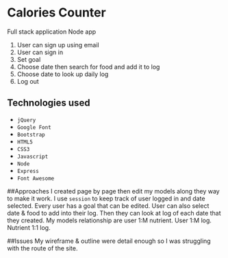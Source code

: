 # Calories Counter
Full stack application
Node app

1. User can sign up using email
2. User can sign in
3. Set goal
4. Choose date then search for food and add it to log
5. Choose date to look up daily log
6. Log out

## Technologies used
* `jQuery`
* `Google Font`
* `Bootstrap`
* `HTML5`
* `CSS3`
* `Javascript`
*  `Node`
* `Express`
* `Font Awesome`

##Approaches
I created page by page then edit my models along they way to make it work. I use `session` to keep track of user logged in and date selected. Every user has a goal that can be edited. User can also select date & food to add into their log. Then they can look at log of each date that they created. 
My models relationship are user 1:M nutrient. User 1:M log. Nutrient 1:1 log.

##Issues
My wireframe & outline were detail enough so I was struggling with the route of the site.
